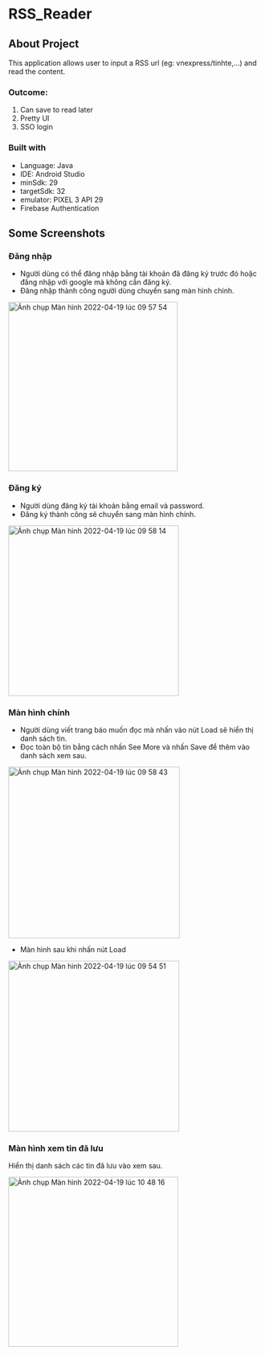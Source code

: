 # RSS_Reader

## About Project
This application allows user to input a RSS url (eg: vnexpress/tinhte,...) and read the content.

### Outcome:
1. Can save to read later 
2. Pretty UI
3. SSO login

### Built with
- Language: Java
- IDE: Android Studio
- minSdk: 29
- targetSdk: 32
- emulator: PIXEL 3 API 29
- Firebase Authentication

## Some Screenshots

### Đăng nhập 
- Người dùng có thể đăng nhập bằng tài khoản đã đăng ký trước đó hoặc đăng nhập với google mà không cần đăng ký. 
- Đăng nhập thành công người dùng chuyển sang màn hình chính.
<img width="337" alt="Ảnh chụp Màn hình 2022-04-19 lúc 09 57 54" src="https://user-images.githubusercontent.com/75107710/163911556-66bcdcda-21c0-4b48-ac2b-7f8e43174afe.png">

### Đăng ký
- Người dùng đăng ký tài khoản bằng email và password. 
- Đăng ký thành công sẽ chuyển sang màn hình chính.
<img width="339" alt="Ảnh chụp Màn hình 2022-04-19 lúc 09 58 14" src="https://user-images.githubusercontent.com/75107710/163911569-b7b985b7-20cb-4720-94ec-186ab101789f.png">

### Màn hình chính 
- Người dùng viết trang báo muốn đọc mà nhấn vào nút Load sẽ hiển thị danh sách tin.
- Đọc toàn bộ tin bằng cách nhấn See More và nhấn Save để thêm vào danh sách xem sau.

<img width="341" alt="Ảnh chụp Màn hình 2022-04-19 lúc 09 58 43" src="https://user-images.githubusercontent.com/75107710/163911912-a2069e61-07a5-42a7-9c74-1694e2cc1c5a.png">

- Màn hình sau khi nhấn nút Load
<img width="340" alt="Ảnh chụp Màn hình 2022-04-19 lúc 09 54 51" src="https://user-images.githubusercontent.com/75107710/163912493-c1171769-f5e1-4588-8570-ef9782225ff0.png">

### Màn hình xem tin đã lưu
Hiển thị danh sách các tin đã lưu vào xem sau.

<img width="338" alt="Ảnh chụp Màn hình 2022-04-19 lúc 10 48 16" src="https://user-images.githubusercontent.com/75107710/163916477-78629495-e548-418c-bace-250c858111e8.png">



